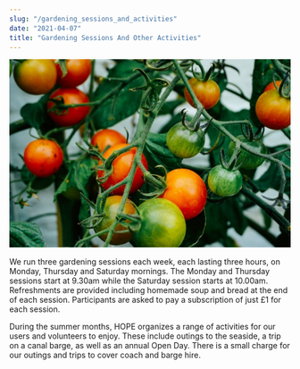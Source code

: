 ```yaml
---
slug: "/gardening_sessions_and_activities"
date: "2021-04-07"
title: "Gardening Sessions And Other Activities"
---
```


![Plant](./images/dan-gold-4LiUI-Y2mI8-unsplash.jpg)

We run three gardening sessions each week, each lasting three hours, on Monday, Thursday and Saturday mornings. The Monday and Thursday sessions start at 9.30am while the Saturday session starts at 10.00am. Refreshments are provided including homemade soup and bread at the end of each session.
Participants are asked to pay a subscription of just £1 for each session.

During the summer months, HOPE organizes a range of activities for our users and volunteers to enjoy.  These include outings to the seaside, a trip on a canal barge, as well as an annual Open Day.  There is a small charge for our outings and trips to cover coach and barge hire.
